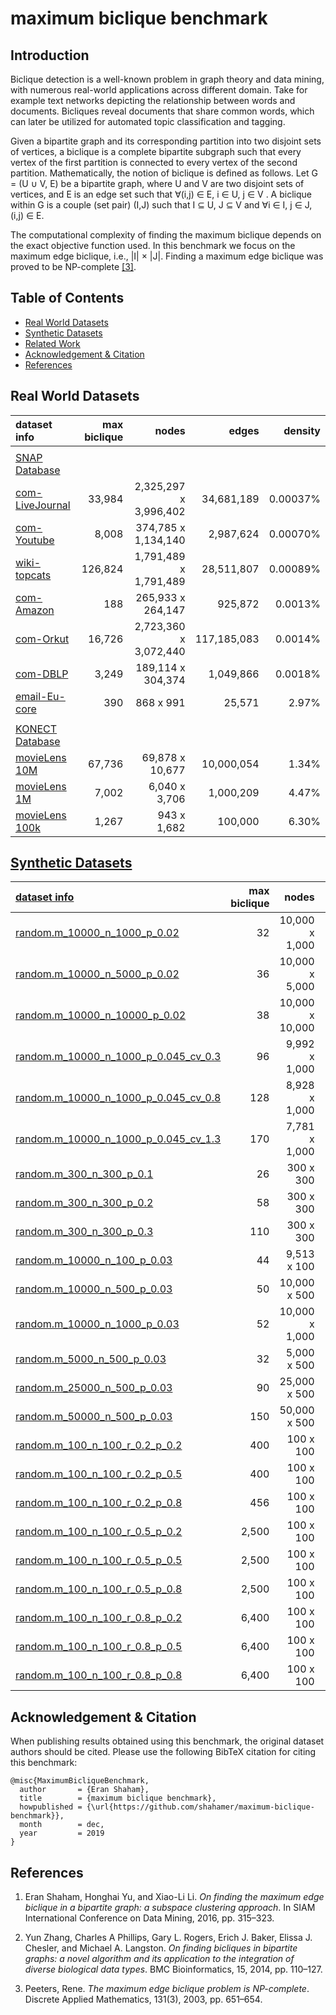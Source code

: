 # maximum biclique benchmark


## Introduction

Biclique detection is a well-known problem in graph theory and data mining, with numerous real-world applications across different domain. Take for example text networks depicting the relationship between words and documents. Bicliques reveal documents that share common words, which can later be utilized for automated topic classification and tagging.

Given a bipartite graph and its corresponding partition into two disjoint sets of vertices, a biclique is a complete bipartite subgraph such that every vertex of the first partition is connected to every vertex of the second partition. Mathematically, the notion of biclique is defined as follows. 
Let G = (U ∪ V, E) be a bipartite graph, where U and V are two disjoint sets of vertices, and E is an edge set such that ∀(i,j) ∈ E, i ∈ U, j ∈ V . A biclique within G is a couple (set pair) (I,J) such that I ⊆ U, J ⊆ V and ∀i ∈ I, j ∈ J, (i,j) ∈ E.

The computational complexity of finding the maximum biclique depends on the exact objective function used. In this benchmark we focus on the maximum edge biclique, i.e., |I| × |J|. Finding a maximum edge biclique was proved to be NP-complete [[3]](https://github.com/shahamer/maximum-biclique-benchmark#references).




## Table of Contents

* [Real World Datasets](#real-world-datasets)
* [Synthetic Datasets](#synthetic-datasets)
* [Related Work](#related-work)
* [Acknowledgement & Citation](#acknowledgement--citation)
* [References](#references)
 
## Real World Datasets

| dataset info    |  max biclique |       nodes      | edges         |  density         | 
|:-----------------|-----:|-------:|-----:|------:|
| | | | | | 
| [SNAP Database](Datasets/snap.stanford.edu/README.md) | | | | | 
| [com-LiveJournal](Datasets/snap.stanford.edu/com-LiveJournal) | 33,984 | 2,325,297 x 3,996,402 | 34,681,189 | 0.00037% | 
| [com-Youtube](Datasets/snap.stanford.edu/com-Youtube)  | 8,008 | 374,785 x 1,134,140 | 2,987,624 | 0.00070% | 
| [wiki-topcats](Datasets/snap.stanford.edu/wiki-topcats) | 126,824 | 1,791,489 x 1,791,489 | 28,511,807 | 0.00089% | 
| [com-Amazon](Datasets/snap.stanford.edu/com-Amazon)  | 188 | 265,933 x 264,147 | 925,872 | 0.0013% |
| [com-Orkut](Datasets/snap.stanford.edu/com-Orkut) | 16,726 | 2,723,360 x 3,072,440 | 117,185,083 | 0.0014% | 
| [com-DBLP](Datasets/snap.stanford.edu/com-DBLP)   | 3,249 | 189,114 x 304,374 | 1,049,866 | 0.0018% |
| [email-Eu-core](Datasets/snap.stanford.edu/email-Eu-core) | 390 | 868 x 991 | 25,571| 2.97% |
| | | | | | 
| [KONECT Database](Datasets/konect.uni-koblenz.de/README.md) | | | | | 
| [movieLens 10M](Datasets/konect.uni-koblenz.de/movielens-10m_rating) | 67,736 | 69,878 x 10,677 | 10,000,054 | 1.34% | 
| [movieLens 1M](Datasets/konect.uni-koblenz.de/movielens-1m) | 7,002 | 6,040 x 3,706 | 1,000,209 | 4.47% | 
| [movieLens 100k](Datasets/konect.uni-koblenz.de/movielens-100k_rating) | 1,267 | 943 x 1,682 | 100,000 | 6.30% |  




## [Synthetic Datasets](Datasets/random/README.md)

| [dataset info](Datasets/random/README.md)    |  max biclique |       nodes      | edges         |  density         | 
|:-----------------|--------------------:|---------------:|--------------:|--------------:|
| [random.m_10000_n_1000_p_0.02](Datasets/random#randomm_10000_n_1000_p_002)| 32 | 10,000 x 1,000 | 200,000   |  2% | 
| [random.m_10000_n_5000_p_0.02](Datasets/random#randomm_10000_n_5000_p_002) | 36 |  10,000 x 5,000 | 1,000,000 | 2% | 
| [random.m_10000_n_10000_p_0.02](Datasets/random#randomm_10000_n_10000_p_002) | 38 | 10,000 x 10,000 | 2,000,000 | 2% |
| [random.m_10000_n_1000_p_0.045_cv_0.3](Datasets/random#randomm_10000_n_1000_p_0045_cv_03) | 96 | 9,992 x 1,000 | 450,042 | 4.5% | 
| [random.m_10000_n_1000_p_0.045_cv_0.8](Datasets/random#randomm_10000_n_1000_p_0045_cv_08)  | 128 | 8,928 x 1,000 | 468,303 | 5.25% | 
| [random.m_10000_n_1000_p_0.045_cv_1.3](Datasets/random#randomm_10000_n_1000_p_0045_cv_13) | 170 | 7,781 x 1,000 | 522,023 | 6.7% | 
| [random.m_300_n_300_p_0.1](Datasets/random#randomm_300_n_300_p_01)  | 26 | 300 x 300  | 9,000 | 10% | 
| [random.m_300_n_300_p_0.2](Datasets/random#randomm_300_n_300_p_02) | 58 |  300 x 300  | 18,000 | 20% | 
| [random.m_300_n_300_p_0.3](Datasets/random#randomm_300_n_300_p_03) | 110 |  300 x 300  | 27,000 |  30% | 
| [random.m_10000_n_100_p_0.03](Datasets/random#randomm_10000_n_100_p_003) | 44 | 9,513 x 100 | 30,000 | 3.15% |
| [random.m_10000_n_500_p_0.03](Datasets/random#randomm_10000_n_500_p_003) | 50 | 10,000 x 500 | 150,000 | 3% | 
| [random.m_10000_n_1000_p_0.03](Datasets/random#randomm_10000_n_1000_p_003) | 52 | 10,000 x 1,000 | 300,000 |  3% | 
| [random.m_5000_n_500_p_0.03](Datasets/random#randomm_5000_n_500_p_003) | 32 | 5,000 x 500 | 75,000 | 3% | 
| [random.m_25000_n_500_p_0.03](Datasets/random#randomm_25000_n_500_p_003) | 90 | 25,000 x 500 | 375,000 | 3% | 
| [random.m_50000_n_500_p_0.03](Datasets/random#randomm_50000_n_500_p_003) |  150 | 50,000 x 500  | 750,000 | 3% | 
| [random.m_100_n_100_r_0.2_p_0.2](Datasets/random#randomm_100_n_100_r_02_p_02) | 400 | 100 x 100  | 2,381 | 23.81% |  
| [random.m_100_n_100_r_0.2_p_0.5](Datasets/random#randomm_100_n_100_r_02_p_05) | 400 | 100 x 100  | 5,126 | 51.26% | 
| [random.m_100_n_100_r_0.2_p_0.8](Datasets/random#randomm_100_n_100_r_02_p_08) | 456 | 100 x 100  | 8,092 | 80.92% | 
| [random.m_100_n_100_r_0.5_p_0.2](Datasets/random#randomm_100_n_100_r_05_p_02) | 2,500 | 100 x 100  | 4,008 | 40.08% | 
| [random.m_100_n_100_r_0.5_p_0.5](Datasets/random#randomm_100_n_100_r_05_p_05) | 2,500 | 100 x 100  | 6,208 | 62.08% | 
| [random.m_100_n_100_r_0.5_p_0.8](Datasets/random#randomm_100_n_100_r_05_p_08) | 2,500 | 100 x 100  | 8,456 | 84.56% | 
| [random.m_100_n_100_r_0.8_p_0.2](Datasets/random#randomm_100_n_100_r_08_p_02) | 6,400 | 100 x 100  | 7,127 | 71.27% | 
| [random.m_100_n_100_r_0.8_p_0.5](Datasets/random#randomm_100_n_100_r_08_p_05) | 6,400 | 100 x 100  | 8,236 | 82.36% | 
| [random.m_100_n_100_r_0.8_p_0.8](Datasets/random#randomm_100_n_100_r_08_p_08) | 6,400 | 100 x 100  | 9,277 | 92.77% | 

## Acknowledgement & Citation

When publishing results obtained using this benchmark, the original dataset authors should be cited. Please use the following BibTeX citation for citing this benchmark:
```
@misc{MaximumBicliqueBenchmark,
  author       = {Eran Shaham},
  title        = {maximum biclique benchmark},
  howpublished = {\url{https://github.com/shahamer/maximum-biclique-benchmark}},
  month        = dec,
  year         = 2019
}
```

## References

<!--
E. Shaham, H. Yu, and X. Li
Shaham, Eran and Yu, Honghai and Li, Xiao-Li.
-->
1. Eran Shaham, Honghai Yu, and Xiao-Li Li. 
*On finding the maximum edge biclique in a bipartite graph: a subspace clustering approach*. 
In SIAM International Conference on Data Mining, 2016, pp. 315–323.
<!--->
<!-- Y. Zhang, C. A. Phillips, G. L. Rogers, E. J. Baker, E. J. Chesler, and M. A. Langston -->
2. Yun Zhang, Charles A Phillips, Gary L. Rogers, Erich J. Baker, Elissa J. Chesler, and Michael A. Langston. 
*On finding bicliques in bipartite graphs: a novel algorithm and its application to the integration of diverse biological data types*.
BMC Bioinformatics, 15, 2014, pp. 110–127.
<!--->
<!-- Peeters, Ren{\'e} -->
3. Peeters, Rene.
*The maximum edge biclique problem is NP-complete*.
Discrete Applied Mathematics, 131(3), 2003, pp. 651–654.

